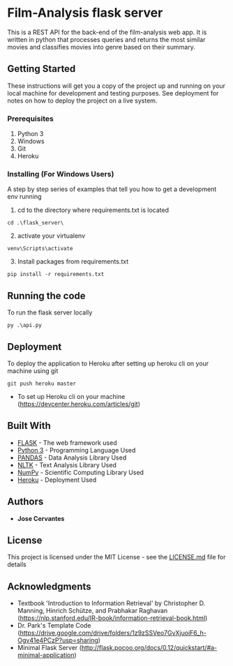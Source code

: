 # Film-Analysis flask server

This is a REST API for the back-end of the film-analysis web app. It is written in python that processes queries and returns the most similar movies and classifies movies into genre based on their summary.

## Getting Started

These instructions will get you a copy of the project up and running on your local machine for development and testing purposes. See deployment for notes on how to deploy the project on a live system.

### Prerequisites

1) Python 3
2) Windows
3) Git
4) Heroku


### Installing (For Windows Users)

A step by step series of examples that tell you how to get a development env running

1) cd to the directory where requirements.txt is located

```
cd .\flask_server\
```

2) activate your virtualenv 

```
venv\Scripts\activate
```

3) Install packages from requirements.txt

```
pip install -r requirements.txt
```


## Running the code

To run the flask server locally
```
py .\api.py
```

## Deployment

To deploy the application to Heroku after setting up heroku cli on your machine using git
```
git push heroku master
```

* To set up Heroku cli on your machine (https://devcenter.heroku.com/articles/git)

## Built With

* [FLASK](http://flask.pocoo.org/docs/1.0/) - The web framework used
* [Python 3](https://docs.python.org/3/) - Programming Language Used
* [PANDAS](https://pandas.pydata.org/) - Data Analysis Library Used
* [NLTK](http://www.nltk.org/index.html) - Text Analysis Library Used
* [NumPy](https://www.numpy.org/) - Scientific Computing Library Used
* [Heroku](https://devcenter.heroku.com) - Deployment Used


## Authors

* **Jose Cervantes** 


## License

This project is licensed under the MIT License - see the [LICENSE.md](LICENSE.md) file for details

## Acknowledgments

* Textbook 'Introduction to Information Retrieval' by Christopher D. Manning, Hinrich Schütze, and Prabhakar Raghavan (https://nlp.stanford.edu/IR-book/information-retrieval-book.html)
* Dr. Park's Template Code (https://drive.google.com/drive/folders/1z9zSSVeo7GvXjuoiF6_h-Ogv41e4PCzP?usp=sharing)
* Minimal Flask Server (http://flask.pocoo.org/docs/0.12/quickstart/#a-minimal-application)